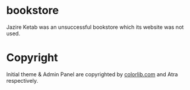# bookstore
Jazire Ketab was an unsuccessful bookstore which its website was not used.

<h1> Copyright </h1>
Initial theme & Admin Panel are copyrighted by <a href="https://colorlib.com">colorlib.com</a> and Atra respectively.

